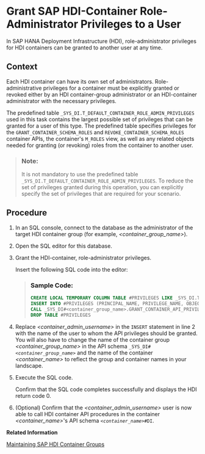 <!-- loioa531866596e04f3a8d8500b6df51f1c4 -->

# Grant SAP HDI-Container Role-Administrator Privileges to a User

In SAP HANA Deployment Infrastructure \(HDI\), role-administrator privileges for HDI containers can be granted to another user at any time.



<a name="loioa531866596e04f3a8d8500b6df51f1c4__context_pqc_v5x_k1b"/>

## Context

Each HDI container can have its own set of administrators. Role-administrative privileges for a container must be explicitly granted or revoked either by an HDI container-group administrator or an HDI-container administrator with the necessary privileges.

The predefined table `_SYS_DI.T_DEFAULT_CONTAINER_ROLE_ADMIN_PRIVILEGES` used in this task contains the largest possible set of privileges that can be granted for a user of this type. The predefined table specifies privileges for the `GRANT_CONTAINER_SCHEMA_ROLES` and `REVOKE_CONTAINER_SCHEMA_ROLES` container APIs, the container's `M_ROLES` view, as well as any related objects needed for granting \(or revoking\) roles from the container to another user.

> ### Note:  
> It is not mandatory to use the predefined table `_SYS_DI.T_DEFAULT_CONTAINER_ROLE_ADMIN_PRIVILEGES`. To reduce the set of privileges granted during this operation, you can explicitly specify the set of privileges that are required for your scenario.



<a name="loioa531866596e04f3a8d8500b6df51f1c4__steps_nxw_fsx_k1b"/>

## Procedure

1.  In an SQL console, connect to the database as the administrator of the target HDI container group \(for example, *<container\_group\_name\>*\).

2.  Open the SQL editor for this database.

3.  Grant the HDI-container, role-administrator privileges.

    Insert the following SQL code into the editor:

    > ### Sample Code:  
    > ```sql
    > CREATE LOCAL TEMPORARY COLUMN TABLE #PRIVILEGES LIKE _SYS_DI.TT_API_PRIVILEGES; 
    > INSERT INTO #PRIVILEGES (PRINCIPAL_NAME, PRIVILEGE_NAME, OBJECT_NAME) SELECT '<container_admin_username>', PRIVILEGE_NAME, OBJECT_NAME FROM _SYS_DI.T_DEFAULT_CONTAINER_ROLE_ADMIN_PRIVILEGES; 
    > CALL _SYS_DI#<container_group_name>.GRANT_CONTAINER_API_PRIVILEGES('<container_name>', #PRIVILEGES, _SYS_DI.T_NO_PARAMETERS, ?, ?, ?); 
    > DROP TABLE #PRIVILEGES
    > 
    > ```

4.  Replace *<container\_admin\_username\>* in the `INSERT` statement in line 2 with the name of the user to whom the API privileges should be granted. You will also have to change the name of the container group *<container\_group\_name\>* in the API schema <code>_SYS_DI#<i class="varname">&lt;container_group_name&gt;</i></code> and the name of the container *<container\_name\>* to reflect the group and container names in your landscape.

5.  Execute the SQL code.

    Confirm that the SQL code completes successfully and displays the HDI return code 0.

6.  \(Optional\) Confirm that the *<container\_admin\_username\>* user is now able to call HDI container API procedures in the container *<container\_name\>*'s API schema <code><i class="varname">&lt;container_name&gt;</i>#DI</code>.


**Related Information**  


[Maintaining SAP HDI Container Groups](maintaining-sap-hdi-container-groups-4e9d597.md "The administrator of an SAP HDI container group is responsible for managing the SAP HDI containers that are organized into one or more HDI container groups.")

